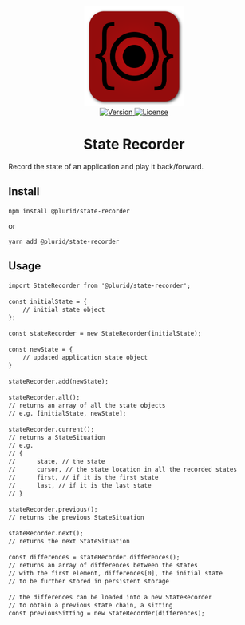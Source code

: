 <p align="center">
    <img src="https://raw.githubusercontent.com/plurid/state-recorder/master/about/identity/state-recorder-logo.png" height="200px">
    <br />
    <a target="_blank" href="https://www.npmjs.com/package/@plurid/state-recorder">
        <img src="https://img.shields.io/npm/v/@plurid/state-recorder.svg?logo=npm&colorB=940c0c&style=for-the-badge" alt="Version">
    </a>
    <a href="https://github.com/plurid/state-recorder/blob/master/LICENSE">
        <img src="https://img.shields.io/badge/license-MIT-blue.svg?colorB=940c0c&style=for-the-badge" alt="License">
    </a>
</p>



<h1 align="center">
    State Recorder
</h1>


Record the state of an application and play it back/forward.


## Install

    npm install @plurid/state-recorder

or

    yarn add @plurid/state-recorder


## Usage

    import StateRecorder from '@plurid/state-recorder';

    const initialState = {
        // initial state object
    };

    const stateRecorder = new StateRecorder(initialState);

    const newState = {
        // updated application state object
    }

    stateRecorder.add(newState);

    stateRecorder.all();
    // returns an array of all the state objects
    // e.g. [initialState, newState];

    stateRecorder.current();
    // returns a StateSituation
    // e.g.
    // {
    //      state, // the state
    //      cursor, // the state location in all the recorded states
    //      first, // if it is the first state
    //      last, // if it is the last state
    // }

    stateRecorder.previous();
    // returns the previous StateSituation

    stateRecorder.next();
    // returns the next StateSituation

    const differences = stateRecorder.differences();
    // returns an array of differences between the states
    // with the first element, differences[0], the initial state
    // to be further stored in persistent storage

    // the differences can be loaded into a new StateRecorder
    // to obtain a previous state chain, a sitting
    const previousSitting = new StateRecorder(differences);
